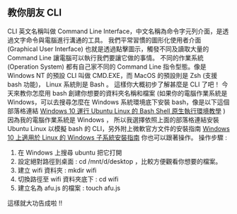 ## 教你朋友 CLI

CLI 英文名稱叫做 Command Line Interface，中文名稱為命令字元列介面，是透過文字命令與電腦進行溝通的工具。
我們平常習慣的圖形化使用者介面 (Graphical User Interface) 也就是透過點擊圖示，觸發不同及讀取大量的 Command Line 讓電腦可以執行我們要讓它做的事情。
不同的作業系統 (Operation System) 都有自己家不同的 Command Line 指令型態。像是 Windows NT 的預設 CLI 叫做 CMD.EXE，而 MacOS 的預設則是 Zsh (支援 bash 功能)， Linux 系統則是 Bash 。
這樣你大概初步了解甚麼是 CLI 了吧！
今天來教你怎麼用 bash 創建你想要的資料夾名稱和檔案 (如果你的電腦作業系統是 Windows，可以去搜尋怎麼在 Windows 系統環境底下安裝 bash，像是以下這個部落格連結 [Windows 10 運行 Ubuntu Linux 的 Bash Shell 原生執行環境教學](https://blog.gtwang.org/windows/how-to-get-ubuntu-and-bash-running-on-windows-10/) ) 
因為我的電腦作業系統是 Windows ， 所以我選擇依照上面的部落格連結安裝 Ubuntu Linux 以模擬 bash 的 CLI，另外附上微軟官方文件的安裝指南 [Windows 10 上適用於 Linux 的 Windows 子系統安裝指南](https://docs.microsoft.com/zh-tw/windows/wsl/install-win10#manual-installation-steps) 你也可以跟著操作。
操作步驟 :
1. 在 Windows 上搜尋 ubuntu 把它打開
2. 設定絕對路徑到桌面 : cd /mnt/d/desktop ，比較方便觀看你想要的檔案。
3. 建立 wifi 資料夾 : mkdir wifi 
4. 切換路徑至 wifi 資料夾底下 : cd wifi
4. 建立名為 afu.js 的檔案 : touch afu.js

這樣就大功告成啦 !! 

